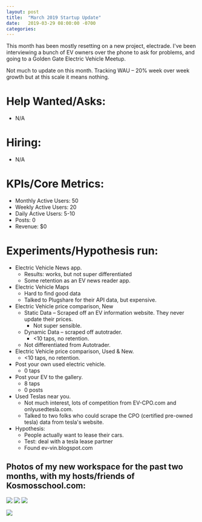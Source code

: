 ```yaml
---
layout: post
title:  "March 2019 Startup Update"
date:   2019-03-29 08:00:00 -0700
categories: 
---
```


This month has been mostly resetting on a new project, electrade. I've been interviewing a bunch of EV owners over the phone to ask for problems, and going to a Golden Gate Electric Vehicle Meetup.

Not much to update on this month. Tracking WAU – 20% week over week growth but at this scale it means nothing.



# Help Wanted/Asks:
* N/A

# Hiring: 
* N/A

# KPIs/Core Metrics:
* Monthly Active Users: 50
* Weekly Active Users: 20
* Daily Active Users: 5-10
* Posts: 0
* Revenue: $0


# Experiments/Hypothesis run:
* Electric Vehicle News app.
	* Results: works, but not super differentiated
	* Some retention as an EV news reader app.
* Electric Vehicle Maps
	* Hard to find good data
	* Talked to Plugshare for their API data, but expensive.
* Electric Vehicle price comparison, New
	* Static Data – Scraped off an EV information website. They never update their prices.
		* Not super sensible.
	* Dynamic Data – scraped off autotrader.
		* <10 taps, no retention.
	* Not differentiated from Autotrader.
* Electric Vehicle price comparison, Used & New.
	* <10 taps, no retention.
* Post your own used electric vehicle.
	* 0 taps
* Post your EV to the gallery.
	* 8 taps
	* 0 posts
* Used Teslas near you.
	* Not much interest, lots of competition from EV-CPO.com and onlyusedtesla.com.
	* Talked to two folks who could scrape the CPO (certified pre-owned tesla) data from tesla's website.
* Hypothesis:
	* People actually want to lease their cars.
	* Test: deal with a tesla lease partner
	* Found ev-vin.blogspot.com


## Photos of my new workspace for the past two months, with my hosts/friends of Kosmosschool.com:

![](/startup-updates-5/Kosmos1.JPG)
![](/startup-updates-5/Kosmos2.JPG)
![](/startup-updates-5/Kosmos3.JPG)

![](/startup-updates-5/demo.png)